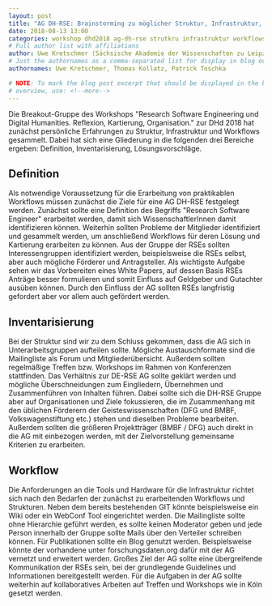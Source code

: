```yaml
---
layout: post
title: "AG DH-RSE: Brainstorming zu möglicher Struktur, Infrastruktur, Workflows"
date: 2018-08-13 13:00
categories: workshop dhd2018 ag-dh-rse strutkru infrastruktur workflows
# Full author list with affiliations
author: Uwe Kretschmer (Sächsische Akademie der Wissenschaften zu Leipzig), Thomas Kollatz (Akademie der Wissenschaften und der Literatur | Mainz), Patrick Toschka (Akademie der Wissenschaften und der Literatur | Mainz)
# Just the authornames as a comma-separated list for display in blog overview
authornames: Uwe Kretschmer, Thomas Kollatz, Patrick Toschka

# NOTE: To mark the blog post excerpt that should be displayed in the blog
# overview, use: <!--more-->
---
```


Die Breakout-Gruppe des Workshops "Research Software Engineering und Digital 
Humanities. Reflexion, Kartierung, Organisation." zur DHd 2018 hat zunächst 
persönliche Erfahrungen zu Struktur, Infrastruktur und Workflows gesammelt. 
Dabei hat sich eine Gliederung in
die folgenden drei Bereiche ergeben: Definition, Inventarisierung,
Lösungsvorschläge.

<!--more-->

## Definition

Als notwendige Voraussetzung für die Erarbeitung von praktikablen
Workflows müssen zunächst die Ziele für eine AG DH-RSE festgelegt
werden. Zunächst sollte eine Definition des Begriffs "Research Software
Engineer" erarbeitet werden, damit sich WissenschaftlerInnen damit
identifizieren können. Weiterhin sollten Probleme der Mitglieder
identifiziert und gesammelt werden, um anschließend Workflows für deren
Lösung und Kartierung erarbeiten zu können. Aus der Gruppe der RSEs
sollten Interessengruppen identifiziert werden, beispielsweise die RSEs
selbst, aber auch mögliche Förderer und Antragsteller. Als wichtigste
Aufgabe sehen wir das Vorbereiten eines White Papers, auf dessen Basis
RSEs Anträge besser formulieren und somit Einfluss auf Geldgeber und
Gutachter ausüben können. Durch den Einfluss der AG sollten RSEs
langfristig gefordert aber vor allem auch gefördert werden.

## Inventarisierung

Bei der Struktur sind wir zu dem Schluss gekommen, dass die AG sich in
Unterarbeitsgruppen aufteilen sollte. Mögliche Austauschformate sind die
Mailingliste als Forum und Mitgliederübersicht. Außerdem sollten
regelmäßige Treffen bzw. Workshops im Rahmen von Konferenzen
stattfinden. Das Verhältnis zur DE-RSE AG sollte geklärt werden und
mögliche Überschneidungen zum Eingliedern, Übernehmen und Zusammenführen
von Inhalten führen. Dabei sollte sich die DH-RSE Gruppe aber auf
Organisationen und Ziele fokussieren, die im Zusammenhang mit den
üblichen Förderern der Geisteswissenschaften (DFG und BMBF,
Volkswagenstiftung etc.) stehen und dieselben Probleme bearbeiten.
Außerdem sollten die größeren Projektträger (BMBF / DFG) auch direkt in
die AG mit einbezogen werden, mit der Zielvorstellung gemeinsame
Kriterien zu erarbeiten.

## Workflow

Die Anforderungen an die Tools und Hardware für die Infrastruktur
richtet sich nach den Bedarfen der zunächst zu erarbeitenden Workflows
und Strukturen. Neben dem bereits bestehenden GIT könnte beispielsweise
ein Wiki oder ein WebConf Tool eingerichtet werden. Die Mailingliste
sollte ohne Hierarchie geführt werden, es sollte keinen Moderator geben
und jede Person innerhalb der Gruppe sollte Mails über den Verteiler
schreiben können. Für Publikationen sollte ein Blog genutzt werden.
Beispielsweise könnte der vorhandene unter forschungsdaten.org dafür mit
der AG vernetzt und erweitert werden. Großes Ziel der AG sollte eine
übergreifende Kommunikation der RSEs sein, bei der grundlegende
Guidelines und Informationen bereitgestellt werden. Für die Aufgaben in
der AG sollte weiterhin auf kollaboratives Arbeiten auf Treffen und
Workshops wie in Köln gesetzt werden.
